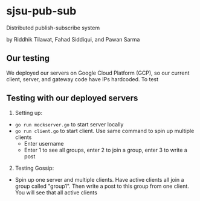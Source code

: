 # sjsu-pub-sub
Distributed publish-subscribe system

by Riddhik Tilawat, Fahad Siddiqui, and Pawan Sarma

## Our testing

We deployed our servers on Google Cloud Platform (GCP), so our current client, server, and gateway code have IPs hardcoded. To test 

## Testing with our deployed servers

1. Setting up:
- `go run mockserver.go` to start server locally
- `go run client.go` to start client. Use same command to spin up multiple clients
    - Enter username
    - Enter 1 to see all groups, enter 2 to join a group, enter 3 to write a post

2. Testing Gossip:
- Spin up one server and multiple clients. Have active clients all join a group called "group1". Then write 
a post to this group from one client. You will see that all active clients 

